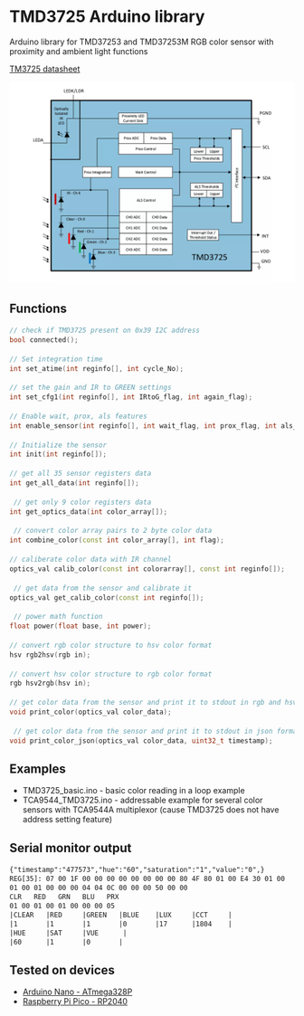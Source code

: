 # TMD3725 Arduino library

Arduino library for TMD37253 and TMD37253M RGB color sensor with proximity and ambient light functions

[TM3725 datasheet](https://look.ams-osram.com/m/6a4d0816b7d3a4bf/original/TMD3725-ALS-Color-and-Proximity-Sensor-Module.pdf)

![TMD3725 internal diagram](img/TMD3725_diagram.webp)

## Functions
```cpp
// check if TMD3725 present on 0x39 I2C address
bool connected(); 

// Set integration time
int set_atime(int reginfo[], int cycle_No); 

// set the gain and IR to GREEN settings
int set_cfg1(int reginfo[], int IRtoG_flag, int again_flag); 

// Enable wait, prox, als features
int enable_sensor(int reginfo[], int wait_flag, int prox_flag, int als_flag); 

// Initialize the sensor
int init(int reginfo[]); 

// get all 35 sensor registers data
int get_all_data(int reginfo[]); 

 // get only 9 color registers data
int get_optics_data(int color_array[]);

 // convert color array pairs to 2 byte color data
int combine_color(const int color_array[], int flag);

// caliberate color data with IR channel
optics_val calib_color(const int colorarray[], const int reginfo[]); 

 // get data from the sensor and calibrate it
optics_val get_calib_color(const int reginfo[]);

 // power math function
float power(float base, int power);

// convert rgb color structure to hsv color format
hsv rgb2hsv(rgb in); 

// convert hsv color structure to rgb color format
rgb hsv2rgb(hsv in); 

// get color data from the sensor and print it to stdout in rgb and hsv formats
void print_color(optics_val color_data);    

 // get color data from the sensor and print it to stdout in json format
void print_color_json(optics_val color_data, uint32_t timestamp);
```

## Examples

* TMD3725_basic.ino - basic color reading in a loop example
* TCA9544_TMD3725.ino - addressable example for several color sensors with TCA9544A multiplexor (cause TMD3725 does not have address setting feature)

## Serial monitor output
```
{"timestamp":"477573","hue":"60","saturation":"1","value":"0",}
REG[35]: 07 00 1F 00 00 00 00 00 00 00 00 80 4F 80 01 00 E4 30 01 00 01 00 01 00 00 00 04 04 0C 00 00 00 50 00 00 
CLR   RED   GRN   BLU   PRX 
01 00 01 00 01 00 00 00 05 
|CLEAR   |RED     |GREEN   |BLUE    |LUX     |CCT     |
|1       |1       |1       |0       |17      |1804    |
|HUE     |SAT     |VUE      |
|60      |1       |0       |
```

## Tested on devices

* [Arduino Nano - ATmega328P](https://docs.arduino.cc/hardware/nano/)
* [Raspberry Pi Pico - RP2040](https://www.raspberrypi.com/products/raspberry-pi-pico/)